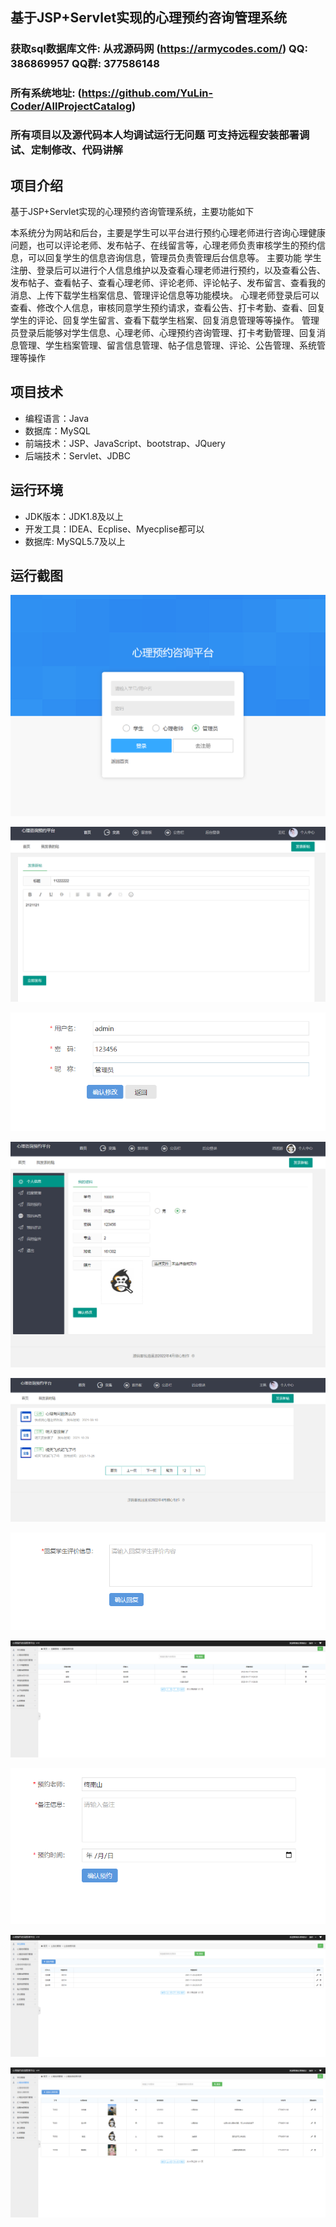 ## 基于JSP+Servlet实现的心理预约咨询管理系统

###  获取sql数据库文件: 从戎源码网 (https://armycodes.com/) QQ: 386869957 QQ群: 377586148
###  所有系统地址: (https://github.com/YuLin-Coder/AllProjectCatalog) 
###  所有项目以及源代码本人均调试运行无问题 可支持远程安装部署调试、定制修改、代码讲解

## 项目介绍
基于JSP+Servlet实现的心理预约咨询管理系统，主要功能如下

本系统分为网站和后台，主要是学生可以平台进行预约心理老师进行咨询心理健康问题，也可以评论老师、发布帖子、在线留言等，心理老师负责审核学生的预约信息，可以回复学生的信息咨询信息，管理员负责管理后台信息等。
主要功能
学生注册、登录后可以进行个人信息维护以及查看心理老师进行预约，以及查看公告、发布帖子、查看帖子、查看心理老师、评论老师、评论帖子、发布留言、查看我的消息、上传下载学生档案信息、管理评论信息等功能模块。
心理老师登录后可以查看、修改个人信息，审核同意学生预约请求，查看公告、打卡考勤、查看、回复学生的评论、回复学生留言、查看下载学生档案、回复消息管理等等操作。
管理员登录后能够对学生信息、心理老师、心理预约咨询管理、打卡考勤管理、回复消息管理、学生档案管理、留言信息管理、帖子信息管理、评论、公告管理、系统管理等操作

## 项目技术
- 编程语言：Java
- 数据库：MySQL
- 前端技术：JSP、JavaScript、bootstrap、JQuery
- 后端技术：Servlet、JDBC

## 运行环境
- JDK版本：JDK1.8及以上
- 开发工具：IDEA、Ecplise、Myecplise都可以
- 数据库: MySQL5.7及以上

## 运行截图
![](screenshot/1.png)

![](screenshot/2.png)

![](screenshot/3.png)

![](screenshot/4.png)

![](screenshot/5.png)

![](screenshot/6.png)

![](screenshot/7.png)

![](screenshot/8.png)

![](screenshot/9.png)

![](screenshot/10.png)
